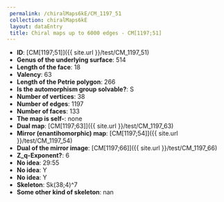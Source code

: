 ```yaml
--- 
 permalink: /chiralMaps6kE/CM_1197_51 
 collection: chiralMaps6kE
 layout: dataEntry
 title: Chiral maps up to 6000 edges - CM[1197;51]
---
```


- **ID**: [CM[1197;51]]({{ site.url }}/test/CM_1197_51)
- **Genus of the underlying surface**: 514
- **Length of the face**: 18
- **Valency**: 63
- **Length of the Petrie polygon**: 266
- **Is the automorphism group solvable?**: S
- **Number of vertices**: 38
- **Number of edges**: 1197
- **Number of faces**: 133
- **The map is self-**: none
- **Dual map**: [CM[1197;63]]({{ site.url }}/test/CM_1197_63)
- **Mirror (enantihomorphic) map**: [CM[1197;54]]({{ site.url }}/test/CM_1197_54)
- **Dual of the mirror image**: [CM[1197;66]]({{ site.url }}/test/CM_1197_66)
- **Z_q-Exponent?**: 6
- **No idea**:  29:55
- **No idea**: Y
- **No idea**: Y
- **Skeleton**: Sk(38;4)^7
- **Some other kind of skeleton**: nan
